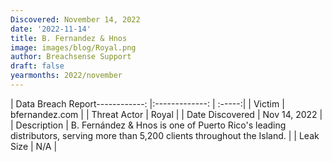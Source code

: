 ```yaml
---
Discovered: November 14, 2022
date: '2022-11-14'
title: B. Fernandez & Hnos
image: images/blog/Royal.png
author: Breachsense Support
draft: false
yearmonths: 2022/november
---
```


| Data Breach Report------------:     |:-------------:    | :-----:|
| Victim      | bfernandez.com      | 
| Threat Actor      | Royal      | 
| Date Discovered      | Nov 14, 2022      | 
| Description      | B. Fernández & Hnos is one of Puerto Rico's leading distributors, serving more than 5,200 clients throughout the Island.      | 
| Leak Size      | N/A      | 

